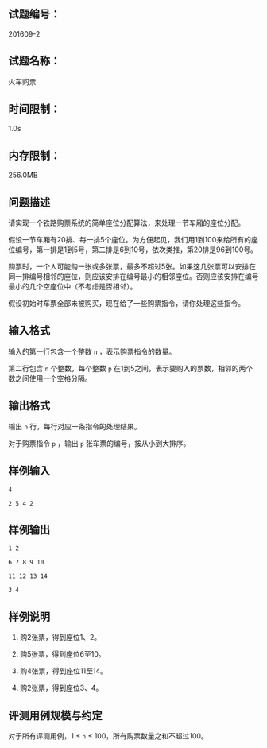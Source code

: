 ## 试题编号：

201609-2

## 试题名称：

火车购票

## 时间限制：

1.0s

## 内存限制：

256.0MB

## 问题描述

请实现一个铁路购票系统的简单座位分配算法，来处理一节车厢的座位分配。

假设一节车厢有20排、每一排5个座位。为方便起见，我们用1到100来给所有的座位编号，第一排是1到5号，第二排是6到10号，依次类推，第20排是96到100号。

购票时，一个人可能购一张或多张票，最多不超过5张。如果这几张票可以安排在同一排编号相邻的座位，则应该安排在编号最小的相邻座位。否则应该安排在编号最小的几个空座位中（不考虑是否相邻）。

假设初始时车票全部未被购买，现在给了一些购票指令，请你处理这些指令。

## 输入格式

输入的第一行包含一个整数 `n` ，表示购票指令的数量。

第二行包含 `n` 个整数，每个整数 `p` 在1到5之间，表示要购入的票数，相邻的两个数之间使用一个空格分隔。

## 输出格式

输出 `n` 行，每行对应一条指令的处理结果。

对于购票指令 `p` ，输出 `p` 张车票的编号，按从小到大排序。

## 样例输入

```
4

2 5 4 2
```

## 样例输出

```
1 2

6 7 8 9 10

11 12 13 14

3 4
```

## 样例说明

1)   购2张票，得到座位1、2。

2)   购5张票，得到座位6至10。

3)   购4张票，得到座位11至14。

4)   购2张票，得到座位3、4。

## 评测用例规模与约定

对于所有评测用例，1 ≤  `n`  ≤ 100，所有购票数量之和不超过100。